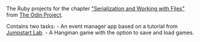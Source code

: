 The Ruby projects for the chapter ["Serialization and Working with Files"](http://www.theodinproject.com/courses/ruby-programming/lessons/file-i-o-and-serialization?ref=lnav) from [The Odin Project](http://www.theodinproject.com/home).

Contains two tasks:
	- An event manager app based on a tutorial from [Jumpstart Lab](http://tutorials.jumpstartlab.com/projects/eventmanager.html).
	- A Hangman game with the option to save and load games.
